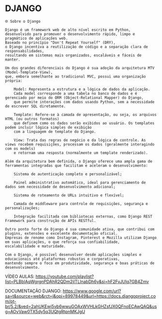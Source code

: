 # DJANGO

    🌐 Sobre o Django
    
    Django é um framework web de alto nível escrito em Python,
    desenvolvido para promover o desenvolvimento rápido, limpo e pragmático de aplicações web.
    Baseado no princípio "Don't Repeat Yourself" (DRY), 
    o Django incentiva a reutilização de código e a separação clara de responsabilidades,
    resultando em sistemas mais organizados, escaláveis e fáceis de manter.
    
    Um dos grandes diferenciais do Django é sua adoção da arquitetura MTV (Model-Template-View),
    que, embora semelhante ao tradicional MVC, possui uma organização própria:
    
        Model: Representa a estrutura e a lógica de dados da aplicação. 
        Cada model corresponde a uma tabela no banco de dados e é gerenciado por meio do ORM (Object-Relational Mapper) do Django,
        que permite interações com dados usando Python, sem a necessidade de escrever SQL diretamente.
    
        Template: Refere-se à camada de apresentação, ou seja, os arquivos HTML (ou outros formatos) 
        que definem como os dados serão exibidos ao usuário. Os templates podem incluir lógica simples de exibição
        com a linguagem de template do Django.
    
        View: Trata das regras de negócio e da lógica de controle. As views recebem requisições, processam os dados (geralmente interagindo com os models)
        e retornam uma resposta (normalmente um template renderizado).
    
    Além da arquitetura bem definida, o Django oferece uma ampla gama de ferramentas integradas que facilitam e aceleram o desenvolvimento:
    
        Sistema de autenticação completo e personalizável;
    
        Painel administrativo automático, ideal para gerenciamento de dados sem necessidade de desenvolvimento adicional;
    
        Sistema de roteamento de URLs intuitivo e flexível;
    
        Camada de middleware para controle de requisições, segurança e personalizações;
    
        Integração facilitada com bibliotecas externas, como Django REST Framework para construção de APIs RESTful.
    
    Outro ponto forte do Django é sua comunidade ativa, que contribui com plugins, extensões e excelente documentação oficial.
    Empresas de renome como Instagram, Pinterest e Mozilla utilizam Django em suas aplicações, o que reforça sua confiabilidade, 
    escalabilidade e maturidade.
    
    Com o Django, é possível desenvolver desde aplicações simples e educacionais até plataformas robustas e corporativas,
    mantendo sempre o foco em produtividade, segurança e boas práticas de desenvolvimento.
    





VÍDEO AULAS: https://youtube.com/playlist?list=PLBblAqWgrgnPDAhR2QDm2jITLlnabDh6y&si=hF2FvJUIq7GB4Zmv


DOCUMENTAÇÃO DJANGO: https://www.google.com/url?sa=t&source=web&rct=j&opi=89978449&url=https://docs.djangoproject.com/pt-br/5.2/&ved=2ahUKEwj5vb6wwuGOAxWVHLkGHZsfJX0QFnoECAwQAQ&usg=AOvVaw0TX5dy5q3UQtgRtpnMKJgU
